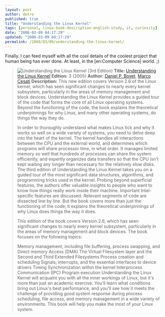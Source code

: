 ```yaml
---
layout: post
author: detro
published: true
title: "Understanding the Linux Kernel"
tags: [personal, linux-book-description-english-study, it, curiosity]
date: "2008-03-09 04:17:29"
updated: "2008-03-09 04:17:29"
permalink: /2008/03/09/understanding-the-linux-kernel/
---
```


Finally. I can feed myself with all the cool details of the coolest project that human being has ever done. At least, in the [en:Computer Science] world. ;)

<!--more-->
<blockquote><img src="http://www.ebooknetworking.com/images/abap/UnderstandingtheLinuxKernel.jpg" alt="Understanding the Linux Kernel (3rd Edition)" />
<strong>Title:</strong> <a href="http://www.oreilly.com/catalog/understandlk/">Understanding the Linux Kernel</a>
<strong>Edition:</strong> 3 (2005)
<strong>Author:</strong> <a href="http://www.google.co.uk/search?q=Daniel%20P.%20Bovet">Daniel P. Bovet</a>, <a href="http://www.google.co.uk/search?q=Marco%20Cesati">Marco Cesati</a>
<strong>Description:</strong>
This new edition covers Version 2.6 of the Linux kernel, which has seen significant changes to nearly every kernel subsystem, particularly in the areas of memory management and block devices. Understanding the Linux Kernel provides a guided tour of the code that forms the core of all Linux operating systems. Beyond the functioning of the code, the book explains the theoretical underpinnings for why Linux, and many other operating systems, do things the way they do. 

In order to thoroughly understand what makes Linux tick and why it works so well on a wide variety of systems, you need to delve deep into the heart of the kernel. The kernel handles all interactions between the CPU and the external world, and determines which programs will share processor time, in what order. It manages limited memory so well that hundreds of processes can share the system efficiently, and expertly organizes data transfers so that the CPU isn't kept waiting any longer than necessary for the relatively slow disks.
The third edition of Understanding the Linux Kernel takes you on a guided tour of the most significant data structures, algorithms, and programming tricks used in the kernel. Probing beyond superficial features, the authors offer valuable insights to people who want to know how things really work inside their machine. Important Intel-specific features are discussed. Relevant segments of code are dissected line by line. But the book covers more than just the functioning of the code; it explains the theoretical underpinnings of why Linux does things the way it does.

This edition of the book covers Version 2.6, which has seen significant changes to nearly every kernel subsystem, particularly in the areas of memory management and block devices. The book focuses on the following topics:

Memory management, including file buffering, process swapping, and Direct memory Access (DMA)
The Virtual Filesystem layer and the Second and Third Extended Filesystems
Process creation and scheduling
Signals, interrupts, and the essential interfaces to device drivers
Timing
Synchronization within the kernel
Interprocess Communication (IPC)
Program execution
Understanding the Linux Kernel will acquaint you with all the inner workings of Linux, but it's more than just an academic exercise. You'll learn what conditions bring out Linux's best performance, and you'll see how it meets the challenge of providing good system response during process scheduling, file access, and memory management in a wide variety of environments. This book will help you make the most of your Linux system.
</blockquote>
